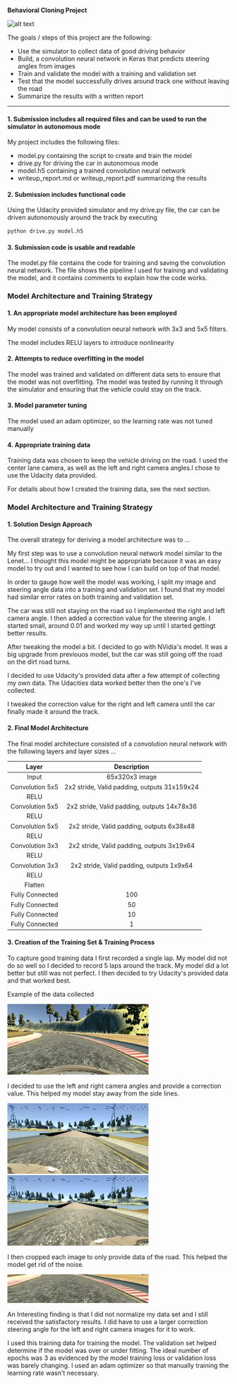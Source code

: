 **Behavioral Cloning Project**

[//]: # (Image References)

[image1]: ./images/center.jpg "center"
[image2]: ./images/right.jpg "right"
[image3]: ./images/left.jpg "left"
[image4]: ./images/crop.jpg "crop"
[image5]: ./images/behavioral_cloning.gif "gif"

![alt text][image5]

The goals / steps of this project are the following:
* Use the simulator to collect data of good driving behavior
* Build, a convolution neural network in Keras that predicts steering angles from images
* Train and validate the model with a training and validation set
* Test that the model successfully drives around track one without leaving the road
* Summarize the results with a written report



---
#### 1. Submission includes all required files and can be used to run the simulator in autonomous mode

My project includes the following files:
* model.py containing the script to create and train the model
* drive.py for driving the car in autonomous mode
* model.h5 containing a trained convolution neural network 
* writeup_report.md or writeup_report.pdf summarizing the results

#### 2. Submission includes functional code
Using the Udacity provided simulator and my drive.py file, the car can be driven autonomously around the track by executing 
```sh
python drive.py model.h5
```

#### 3. Submission code is usable and readable

The model.py file contains the code for training and saving the convolution neural network. The file shows the pipeline I used for training and validating the model, and it contains comments to explain how the code works.

### Model Architecture and Training Strategy

#### 1. An appropriate model architecture has been employed

My model consists of a convolution neural network with 3x3 and 5x5 filters. 

The model includes RELU layers to introduce nonlinearity

#### 2. Attempts to reduce overfitting in the model

The model was trained and validated on different data sets to ensure that the model was not overfitting. The model was tested by running it through the simulator and ensuring that the vehicle could stay on the track.

#### 3. Model parameter tuning

The model used an adam optimizer, so the learning rate was not tuned manually

#### 4. Appropriate training data

Training data was chosen to keep the vehicle driving on the road. I used the center lane camera, as well as the left and right camera angles.I chose to use the Udacity data provided. 

For details about how I created the training data, see the next section. 

### Model Architecture and Training Strategy

#### 1. Solution Design Approach

The overall strategy for deriving a model architecture was to ...

My first step was to use a convolution neural network model similar to the Lenet... I thought this model might be appropriate because it was an easy model to try out and I wanted to see how I can build on top of that model.

In order to gauge how well the model was working, I split my image and steering angle data into a training and validation set. I found that my model had similar error rates on both training and validation set. 

The car was still not staying on the road so I implemented the right and left camera angle. I then added a correction value for the steering angle. I started small, around 0.01 and worked my way up until I started gettingt better results. 

After tweaking the model a bit. I decided to go with NVidia's model. It was a big upgrade from previouos model, but the car was still going off the road on the dirt road turns. 

I decided to use Udacity's provided data after a few attempt of collecting my own data. The Udacities data worked better then the one's I've collected. 

I tweaked the correction value for the right and left camera until the car finally made it around the track. 

#### 2. Final Model Architecture

The final model architecture consisted of a convolution neural network with the following layers and layer sizes ...

| Layer         		      |     Description	        					                 | 
|:---------------------:|:---------------------------------------------:| 
| Input         		      | 65x320x3  image   							             | 
| Convolution 5x5     	 | 2x2 stride, Valid padding, outputs 31x159x24 	  |
| RELU					             |											                                   	|
| Convolution 5x5	      | 2x2 stride, Valid padding, outputs 14x78x36 	|
| RELU					             |												            |
| Convolution 5x5	      | 2x2 stride, Valid padding, outputs 6x38x48 	|
| RELU					             |												            |
| Convolution 3x3	      | 2x2 stride, Valid padding, outputs 3x19x64 	|
| RELU					             |												            |
| Convolution 3x3	      | 2x2 stride, Valid padding, outputs 1x9x64 	|
| RELU					             |												            |
| Flatten					             |												            |
|	Fully Connected              	|	100											|
|	Fully Connected              	|	50											|
|	Fully Connected              	|	10											|
|	Fully Connected              	|	1											|


#### 3. Creation of the Training Set & Training Process

To capture good training data I first recorded a single lap. My model did not do so well so I decided to record 5 laps around the track. My model did a lot better but still was not perfect. I then decided to try Udacity's provided data and that worked best. 

Example of the data collected

![alt text][image4]

I decided to use the left and right camera angles and provide a correction value. This helped my model stay away from the side lines. 

![alt text][image2]
![alt text][image3]

I then cropped each image to only provide data of the road. This helped the model get rid of the noise. 

![alt text][image1]

An Interesting finding is that I did not normalize my data set and I still received the satisfactory results. I did have to use a larger correction steering angle for the left and right camera images for it to work. 

I used this training data for training the model. The validation set helped determine if the model was over or under fitting. The ideal number of epochs was 3 as evidenced by the model training loss or validation loss was barely changing. I used an adam optimizer so that manually training the learning rate wasn't necessary.
